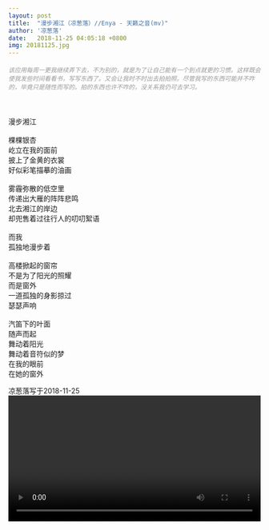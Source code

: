 ```yaml
---
layout: post
title:  "漫步湘江（凉葱落）//Enya - 天籁之音(mv)"
author: '凉葱落'
date:   2018-11-25 04:05:18 +0800
img: 20181125.jpg
---
```

<h5 style="color:#999; font-size:12px;font-weight:300">该应用每周一更我继续弄下去，不为别的，就是为了让自己能有一个到点就更的习惯。这样既会使我发些时间看看书，写写东西了。又会让我时不时出去拍拍照。尽管我写的东西可能并不咋的，毕竟只是随性而写的。拍的东西也许不咋的，没关系我仍可去学习。</h5>
<br>

漫步湘江
<br>
<br>
棵棵银杏<br>
屹立在我的面前<br>
披上了金黄的衣裳<br>
好似彩笔描摹的油画<br>
<br>
雾霾弥散的低空里<br>
传递出大雁的阵阵悲鸣<br>
北去湘江的岸边<br>
却兜售着过往行人的叨叨絮语<br>
<br>
而我<br>
孤独地漫步着<br>
<br>
高楼掀起的窗帘<br>
不是为了阳光的照耀<br>
而是窗外<br>
一道孤独的身影掠过<br>
瑟瑟声响<br>
<br>
汽笛下的叶面<br>
随声而起<br>
舞动着阳光<br>
舞动着音符似的梦<br>
在我的眼前<br>
在她的窗外<br>


凉葱落写于2018-11-25<br>
<video controls="controls" width="100%">
  <source src="https://vodkgeyttp8c.vod.126.net/vodkgeyttp8/j8iH4rDM_1681299642_shd.mp4?wsSecret=77fa462213bf31d61379a6360f7a360d&amp;wsTime=1543144670" type="video/mp4">
你的浏览器不知道该视频的播放。
</video>
